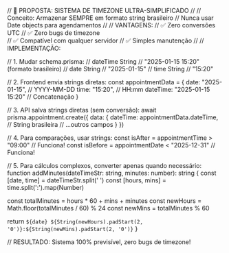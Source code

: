 // 🚀 PROPOSTA: SISTEMA DE TIMEZONE ULTRA-SIMPLIFICADO
// 
// Conceito: Armazenar SEMPRE em formato string brasileiro
// Nunca usar Date objects para agendamentos
// 
// VANTAGENS:
// ✅ Zero conversões UTC
// ✅ Zero bugs de timezone  
// ✅ Compatível com qualquer servidor
// ✅ Simples manutenção
//
// IMPLEMENTAÇÃO:

// 1. Mudar schema.prisma:
// dateTime String  // "2025-01-15 15:20" (formato brasileiro)
// date     String  // "2025-01-15" 
// time     String  // "15:20"

// 2. Frontend envia strings diretas:
const appointmentData = {
  date: "2025-01-15",  // YYYY-MM-DD
  time: "15:20",       // HH:mm
  dateTime: "2025-01-15 15:20" // Concatenação
}

// 3. API salva strings diretas (sem conversão):
await prisma.appointment.create({
  data: {
    dateTime: appointmentData.dateTime, // String brasileira
    // ...outros campos
  }
})

// 4. Para comparações, usar strings:
const isAfter = appointmentTime > "09:00"  // Funciona!
const isBefore = appointmentDate < "2025-12-31"  // Funciona!

// 5. Para cálculos complexos, converter apenas quando necessário:
function addMinutes(dateTimeStr: string, minutes: number): string {
  const [date, time] = dateTimeStr.split(' ')
  const [hours, mins] = time.split(':').map(Number)
  
  const totalMinutes = hours * 60 + mins + minutes
  const newHours = Math.floor(totalMinutes / 60) % 24
  const newMins = totalMinutes % 60
  
  return `${date} ${String(newHours).padStart(2, '0')}:${String(newMins).padStart(2, '0')}`
}

// RESULTADO: Sistema 100% previsível, zero bugs de timezone!
